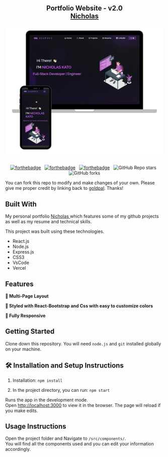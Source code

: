 <h2 align="center">
  Portfolio Website - v2.0<br/>
  <a href="https://niclaskato-intro.vercel.app/" target="_blank"> Nicholas </a>
</h2>
<div align="center">
  <img alt="Demo" src="./Images/readme-img.png" />
</div>

<br/>

<center>

[![forthebadge](https://forthebadge.com/images/badges/built-with-love.svg)](https://forthebadge.com) &nbsp;
[![forthebadge](https://forthebadge.com/images/badges/made-with-javascript.svg)](https://forthebadge.com) &nbsp;
[![forthebadge](https://forthebadge.com/images/badges/open-source.svg)](https://forthebadge.com) &nbsp;
![GitHub Repo stars](https://img.shields.io/github/stars/goldpal/portfolio?color=red&logo=github&style=for-the-badge) &nbsp;
![GitHub forks](https://img.shields.io/github/forks/goldpal/portfolio?color=red&logo=github&style=for-the-badge)

</center>

You can fork this repo to modify and make changes of your own. Please give me proper credit by linking back to [goldpal](https://github.com/goldpal/portfolio). Thanks!

## Built With

My personal portfolio <a href="https://niclaskato-intro.vercel.app/" target="_blank"> Nicholas </a> which features some of my github projects as well as my resume and technical skills.<br/>

This project was built using these technologies.

- React.js
- Node.js
- Express.js
- CSS3
- VsCode
- Vercel

## Features

**📖 Multi-Page Layout**

**🎨 Styled with React-Bootstrap and Css with easy to customize colors**

**📱 Fully Responsive**

## Getting Started

Clone down this repository. You will need `node.js` and `git` installed globally on your machine.

## 🛠 Installation and Setup Instructions

1. Installation: `npm install`

2. In the project directory, you can run: `npm start`

Runs the app in the development mode.\
Open [http://localhost:3000](http://localhost:3000) to view it in the browser.
The page will reload if you make edits.

## Usage Instructions

Open the project folder and Navigate to `/src/components/`. <br/>
You will find all the components used and you can edit your information accordingly.
